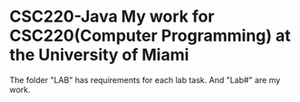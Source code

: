 # CSC220-Java My work for CSC220(Computer Programming) at the University of Miami

The folder "LAB" has requirements for each lab task. And "Lab#" are my work. 
